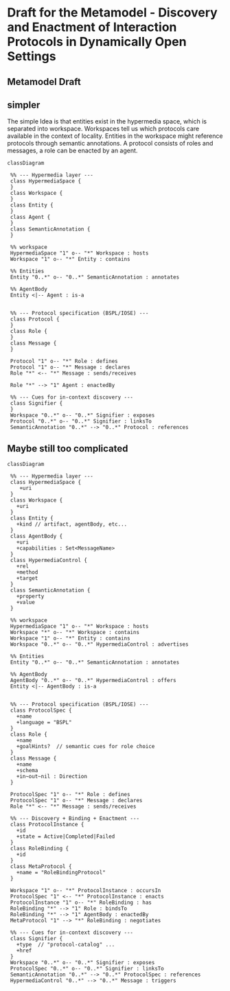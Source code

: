 # Draft for the Metamodel - Discovery and Enactment of Interaction Protocols in Dynamically Open Settings

## Metamodel Draft

## simpler

The simple Idea is that entities exist in the hypermedia space, which is separated into workspace.
Workspaces tell us which protocols care available in the context of locality.
Entities in the workspace might reference protocols through semantic annotations.
A protocol consists of roles and messages, a role can be enacted by an agent.

```mermaid
classDiagram

 %% --- Hypermedia layer ---
 class HypermediaSpace {
 }
 class Workspace {
 }
 class Entity {
 }
 class Agent {
 }
 class SemanticAnnotation {
 }

 %% workspace
 HypermediaSpace "1" o-- "*" Workspace : hosts
 Workspace "1" o-- "*" Entity : contains

 %% Entities
 Entity "0..*" o-- "0..*" SemanticAnnotation : annotates

 %% AgentBody
 Entity <|-- Agent : is-a


 %% --- Protocol specification (BSPL/IOSE) ---
 class Protocol {
 }
 class Role {
 }
 class Message {
 }

 Protocol "1" o-- "*" Role : defines
 Protocol "1" o-- "*" Message : declares
 Role "*" <-- "*" Message : sends/receives

 Role "*" --> "1" Agent : enactedBy

 %% --- Cues for in-context discovery ---
 class Signifier {
 }
 Workspace "0..*" o-- "0..*" Signifier : exposes
 Protocol "0..*" o-- "0..*" Signifier : linksTo
 SemanticAnnotation "0..*" --> "0..*" Protocol : references

```

## Maybe still too complicated

```mermaid
classDiagram

 %% --- Hypermedia layer ---
 class HypermediaSpace {
    +uri
 }
 class Workspace {
   +uri
 }
 class Entity {
   +kind // artifact, agentBody, etc...
 }
 class AgentBody {
   +uri
   +capabilities : Set<MessageName>
 }
 class HypermediaControl {
   +rel
   +method
   +target
 }
 class SemanticAnnotation {
   +property
   +value
 }

 %% workspace
 HypermediaSpace "1" o-- "*" Workspace : hosts
 Workspace "*" o-- "*" Workspace : contains
 Workspace "1" o-- "*" Entity : contains
 Workspace "0..*" o-- "0..*" HypermediaControl : advertises

 %% Entities
 Entity "0..*" o-- "0..*" SemanticAnnotation : annotates

 %% AgentBody
 AgentBody "0..*" o-- "0..*" HypermediaControl : offers
 Entity <|-- AgentBody : is-a


 %% --- Protocol specification (BSPL/IOSE) ---
 class ProtocolSpec {
   +name
   +language = "BSPL"
 }
 class Role {
   +name
   +goalHints?  // semantic cues for role choice
 }
 class Message {
   +name
   +schema
   +in~out~nil : Direction
 }

 ProtocolSpec "1" o-- "*" Role : defines
 ProtocolSpec "1" o-- "*" Message : declares
 Role "*" <-- "*" Message : sends/receives

 %% --- Discovery + Binding + Enactment ---
 class ProtocolInstance {
   +id
   +state = Active|Completed|Failed
 }
 class RoleBinding {
   +id
 }
 class MetaProtocol {
   +name = "RoleBindingProtocol"
 }

 Workspace "1" o-- "*" ProtocolInstance : occursIn
 ProtocolSpec "1" <-- "*" ProtocolInstance : enacts
 ProtocolInstance "1" o-- "*" RoleBinding : has
 RoleBinding "*" --> "1" Role : bindsTo
 RoleBinding "*" --> "1" AgentBody : enactedBy
 MetaProtocol "1" --> "*" RoleBinding : negotiates

 %% --- Cues for in-context discovery ---
 class Signifier {
   +type  // "protocol-catalog" ...
   +href
 }
 Workspace "0..*" o-- "0..*" Signifier : exposes
 ProtocolSpec "0..*" o-- "0..*" Signifier : linksTo
 SemanticAnnotation "0..*" --> "0..*" ProtocolSpec : references
 HypermediaControl "0..*" --> "0..*" Message : triggers



```
